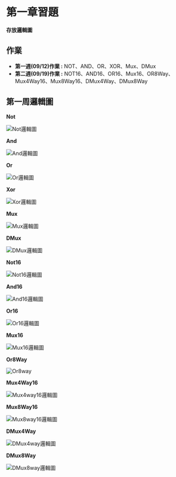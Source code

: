 # 第一章習題

**存放邏輯圖**


## 作業
* **第一週(09/12)作業 :** NOT、AND、OR、XOR、Mux、DMux
* **第二週(09/19)作業 :** NOT16、AND16、OR16、Mux16、OR8Way、Mux4Way16、Mux8Way16、DMux4Way、DMux8Way


## 第一周邏輯圖

**Not**

![Not邏輯圖](https://github.com/user-attachments/assets/9cc7d6df-dc88-4a1b-9135-3a6f8f621d33)

**And**

![And邏輯圖](https://github.com/user-attachments/assets/379870fb-0cc5-4ed1-a074-a09e06e347e1)

**Or**

![Or邏輯圖](Or邏輯圖.jpg)

**Xor**

![Xor邏輯圖](Xor邏輯圖.jpg)

**Mux**

![Mux邏輯圖](Mux邏輯圖.jpg)

**DMux**

![DMux邏輯圖](DMux邏輯圖.jpg)

**Not16**

![Not16邏輯圖](Not16邏輯圖.jpg)

**And16**

![And16邏輯圖](And16邏輯圖.jpg)

**Or16**

![Or16邏輯圖](Or16邏輯圖.jpg)

**Mux16**

![Mux16邏輯圖](Mux16邏輯圖.jpg)

**Or8Way**

![Or8way](Or8ways邏輯圖.jpg)

**Mux4Way16**

![Mux4way16邏輯圖](Mux4way16邏輯圖.jpg)

**Mux8Way16**

![Mux8way16邏輯圖](Mux8way16邏輯圖.jpg)

**DMux4Way**

![DMux4way邏輯圖](DMux4way邏輯圖.jpg)

**DMux8Way**

![DMux8way邏輯圖](DMux8way邏輯圖.jpg)



